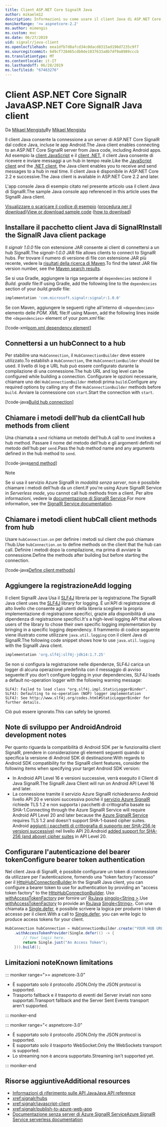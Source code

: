 ```yaml
---
title: Client ASP.NET Core SignalR Java
author: mikaelm12
description: Informazioni su come usare il client Java di ASP.NET Core SignalR.
monikerRange: '>= aspnetcore-2.2'
ms.author: mimengis
ms.custom: mvc
ms.date: 06/27/2019
uid: signalr/java-client
ms.openlocfilehash: eea1dfb7d8afcd34c0dacd8315ad196d7235c9f7
ms.sourcegitcommit: 6d9cf728465cdb0de1037633a8b7df9a8989cccb
ms.translationtype: MT
ms.contentlocale: it-IT
ms.lasthandoff: 06/28/2019
ms.locfileid: "67463276"
---
```

# <a name="aspnet-core-signalr-java-client"></a><span data-ttu-id="2b4e9-103">Client ASP.NET Core SignalR Java</span><span class="sxs-lookup"><span data-stu-id="2b4e9-103">ASP.NET Core SignalR Java client</span></span>

<span data-ttu-id="2b4e9-104">Da [Mikael Mengistu](https://twitter.com/MikaelM_12)</span><span class="sxs-lookup"><span data-stu-id="2b4e9-104">By [Mikael Mengistu](https://twitter.com/MikaelM_12)</span></span>

<span data-ttu-id="2b4e9-105">Il client Java consente la connessione a un server di ASP.NET Core SignalR dal codice Java, incluse le app Android.</span><span class="sxs-lookup"><span data-stu-id="2b4e9-105">The Java client enables connecting to an ASP.NET Core SignalR server from Java code, including Android apps.</span></span> <span data-ttu-id="2b4e9-106">Ad esempio la [client JavaScript](xref:signalr/javascript-client) e il [client .NET](xref:signalr/dotnet-client), il client Java consente di ricevere e inviare messaggi a un hub in tempo reale.</span><span class="sxs-lookup"><span data-stu-id="2b4e9-106">Like the [JavaScript client](xref:signalr/javascript-client) and the [.NET client](xref:signalr/dotnet-client), the Java client enables you to receive and send messages to a hub in real time.</span></span> <span data-ttu-id="2b4e9-107">Il client Java è disponibile in ASP.NET Core 2.2 e successive.</span><span class="sxs-lookup"><span data-stu-id="2b4e9-107">The Java client is available in ASP.NET Core 2.2 and later.</span></span>

<span data-ttu-id="2b4e9-108">L'app console Java di esempio citato nel presente articolo usa il client Java di SignalR.</span><span class="sxs-lookup"><span data-stu-id="2b4e9-108">The sample Java console app referenced in this article uses the SignalR Java client.</span></span>

<span data-ttu-id="2b4e9-109">[Visualizzare o scaricare il codice di esempio](https://github.com/aspnet/AspNetCore.Docs/tree/master/aspnetcore/signalr/java-client/sample) ([procedura per il download](xref:index#how-to-download-a-sample))</span><span class="sxs-lookup"><span data-stu-id="2b4e9-109">[View or download sample code](https://github.com/aspnet/AspNetCore.Docs/tree/master/aspnetcore/signalr/java-client/sample) ([how to download](xref:index#how-to-download-a-sample))</span></span>

## <a name="install-the-signalr-java-client-package"></a><span data-ttu-id="2b4e9-110">Installare il pacchetto client Java di SignalR</span><span class="sxs-lookup"><span data-stu-id="2b4e9-110">Install the SignalR Java client package</span></span>

<span data-ttu-id="2b4e9-111">Il *signalr 1.0.0* file con estensione JAR consente ai client di connettersi a un hub SignalR.</span><span class="sxs-lookup"><span data-stu-id="2b4e9-111">The *signalr-1.0.0* JAR file allows clients to connect to SignalR hubs.</span></span> <span data-ttu-id="2b4e9-112">Per trovare il numero di versione di file con estensione JAR più recente, vedere la [risultati della ricerca di Maven](https://search.maven.org/search?q=g:com.microsoft.signalr%20AND%20a:signalr).</span><span class="sxs-lookup"><span data-stu-id="2b4e9-112">To find the latest JAR file version number, see the [Maven search results](https://search.maven.org/search?q=g:com.microsoft.signalr%20AND%20a:signalr).</span></span>

<span data-ttu-id="2b4e9-113">Se si usa Gradle, aggiungere la riga seguente al `dependencies` sezione il *Build. gradle* file:</span><span class="sxs-lookup"><span data-stu-id="2b4e9-113">If using Gradle, add the following line to the `dependencies` section of your *build.gradle* file:</span></span>

```gradle
implementation 'com.microsoft.signalr:signalr:1.0.0'
```

<span data-ttu-id="2b4e9-114">Se con Maven, aggiungere le seguenti righe all'interno di `<dependencies>` elemento delle *POM. XML* file:</span><span class="sxs-lookup"><span data-stu-id="2b4e9-114">If using Maven, add the following lines inside the `<dependencies>` element of your *pom.xml* file:</span></span>

[!code-xml[pom.xml dependency element](java-client/sample/pom.xml?name=snippet_dependencyElement)]

## <a name="connect-to-a-hub"></a><span data-ttu-id="2b4e9-115">Connettersi a un hub</span><span class="sxs-lookup"><span data-stu-id="2b4e9-115">Connect to a hub</span></span>

<span data-ttu-id="2b4e9-116">Per stabilire una `HubConnection`, il `HubConnectionBuilder` deve essere utilizzato.</span><span class="sxs-lookup"><span data-stu-id="2b4e9-116">To establish a `HubConnection`, the `HubConnectionBuilder` should be used.</span></span> <span data-ttu-id="2b4e9-117">Il livello di log e URL hub può essere configurato durante la compilazione di una connessione.</span><span class="sxs-lookup"><span data-stu-id="2b4e9-117">The hub URL and log level can be configured while building a connection.</span></span> <span data-ttu-id="2b4e9-118">Configurare le opzioni necessarie, chiamare uno dei `HubConnectionBuilder` metodi prima `build`.</span><span class="sxs-lookup"><span data-stu-id="2b4e9-118">Configure any required options by calling any of the `HubConnectionBuilder` methods before `build`.</span></span> <span data-ttu-id="2b4e9-119">Avviare la connessione con `start`.</span><span class="sxs-lookup"><span data-stu-id="2b4e9-119">Start the connection with `start`.</span></span>

[!code-java[Build hub connection](java-client/sample/src/main/java/Chat.java?range=16-17)]

## <a name="call-hub-methods-from-client"></a><span data-ttu-id="2b4e9-120">Chiamare i metodi dell'hub da client</span><span class="sxs-lookup"><span data-stu-id="2b4e9-120">Call hub methods from client</span></span>

<span data-ttu-id="2b4e9-121">Una chiamata a `send` richiama un metodo dell'hub.</span><span class="sxs-lookup"><span data-stu-id="2b4e9-121">A call to `send` invokes a hub method.</span></span> <span data-ttu-id="2b4e9-122">Passare il nome del metodo dell'hub e gli argomenti definiti nel metodo dell'hub per `send`.</span><span class="sxs-lookup"><span data-stu-id="2b4e9-122">Pass the hub method name and any arguments defined in the hub method to `send`.</span></span>

[!code-java[send method](java-client/sample/src/main/java/Chat.java?range=28)]

> [!NOTE]
> <span data-ttu-id="2b4e9-123">Se si usa il servizio Azure SignalR in *modalità senza server*, non è possibile chiamare i metodi dell'hub da un client.</span><span class="sxs-lookup"><span data-stu-id="2b4e9-123">If you're using Azure SignalR Service in *Serverless mode*, you cannot call hub methods from a client.</span></span> <span data-ttu-id="2b4e9-124">Per altre informazioni, vedere la [documentazione di SignalR Service](/azure/azure-signalr/signalr-concept-serverless-development-config).</span><span class="sxs-lookup"><span data-stu-id="2b4e9-124">For more information, see the [SignalR Service documentation](/azure/azure-signalr/signalr-concept-serverless-development-config).</span></span>

## <a name="call-client-methods-from-hub"></a><span data-ttu-id="2b4e9-125">Chiamare i metodi client hub</span><span class="sxs-lookup"><span data-stu-id="2b4e9-125">Call client methods from hub</span></span>

<span data-ttu-id="2b4e9-126">Usare `hubConnection.on` per definire i metodi sul client che può chiamare l'hub.</span><span class="sxs-lookup"><span data-stu-id="2b4e9-126">Use `hubConnection.on` to define methods on the client that the hub can call.</span></span> <span data-ttu-id="2b4e9-127">Definire i metodi dopo la compilazione, ma prima di avviare la connessione.</span><span class="sxs-lookup"><span data-stu-id="2b4e9-127">Define the methods after building but before starting the connection.</span></span>

[!code-java[Define client methods](java-client/sample/src/main/java/Chat.java?range=19-21)]

## <a name="add-logging"></a><span data-ttu-id="2b4e9-128">Aggiungere la registrazione</span><span class="sxs-lookup"><span data-stu-id="2b4e9-128">Add logging</span></span>

<span data-ttu-id="2b4e9-129">Il client SignalR Java Usa il [SLF4J](https://www.slf4j.org/) libreria per la registrazione.</span><span class="sxs-lookup"><span data-stu-id="2b4e9-129">The SignalR Java client uses the [SLF4J](https://www.slf4j.org/) library for logging.</span></span> <span data-ttu-id="2b4e9-130">È un'API di registrazione di alto livello che consente agli utenti della libreria scegliere la propria implementazione di registrazione specifici, grazie alla disponibilità di una dipendenza di registrazione specifici.</span><span class="sxs-lookup"><span data-stu-id="2b4e9-130">It's a high-level logging API that allows users of the library to chose their own specific logging implementation by bringing in a specific logging dependency.</span></span> <span data-ttu-id="2b4e9-131">Il frammento di codice seguente viene illustrato come utilizzare `java.util.logging` con il client Java di SignalR.</span><span class="sxs-lookup"><span data-stu-id="2b4e9-131">The following code snippet shows how to use `java.util.logging` with the SignalR Java client.</span></span>

```gradle
implementation 'org.slf4j:slf4j-jdk14:1.7.25'
```

<span data-ttu-id="2b4e9-132">Se non si configura la registrazione nelle dipendenze, SLF4J carica un logger di alcuna operazione predefinita con il messaggio di avviso seguente:</span><span class="sxs-lookup"><span data-stu-id="2b4e9-132">If you don't configure logging in your dependencies, SLF4J loads a default no-operation logger with the following warning message:</span></span>

```
SLF4J: Failed to load class "org.slf4j.impl.StaticLoggerBinder".
SLF4J: Defaulting to no-operation (NOP) logger implementation
SLF4J: See http://www.slf4j.org/codes.html#StaticLoggerBinder for further details.
```

<span data-ttu-id="2b4e9-133">Ciò può essere ignorato.</span><span class="sxs-lookup"><span data-stu-id="2b4e9-133">This can safely be ignored.</span></span>

## <a name="android-development-notes"></a><span data-ttu-id="2b4e9-134">Note di sviluppo per Android</span><span class="sxs-lookup"><span data-stu-id="2b4e9-134">Android development notes</span></span>

<span data-ttu-id="2b4e9-135">Per quanto riguarda la compatibilità di Android SDK per le funzionalità client SignalR, prendere in considerazione gli elementi seguenti quando si specifica la versione di Android SDK di destinazione:</span><span class="sxs-lookup"><span data-stu-id="2b4e9-135">With regards to Android SDK compatibility for the SignalR client features, consider the following items when specifying your target Android SDK version:</span></span>

* <span data-ttu-id="2b4e9-136">In Android API Level 16 e versioni successive, verrà eseguito il Client di Java SignalR.</span><span class="sxs-lookup"><span data-stu-id="2b4e9-136">The SignalR Java Client will run on Android API Level 16 and later.</span></span>
* <span data-ttu-id="2b4e9-137">La connessione tramite il servizio Azure SignalR richiederanno Android livello API 20 e versioni successiva poiché il [servizio Azure SignalR](/azure/azure-signalr/signalr-overview) richiede TLS 1.2 e non supporta i pacchetti di crittografia basate su SHA-1.</span><span class="sxs-lookup"><span data-stu-id="2b4e9-137">Connecting through the Azure SignalR Service will require Android API Level 20 and later because the [Azure SignalR Service](/azure/azure-signalr/signalr-overview) requires TLS 1.2 and doesn't support SHA-1-based cipher suites.</span></span> <span data-ttu-id="2b4e9-138">Android [aggiunti i pacchetti di crittografia di supporto per SHA-256 (e versioni successive)](https://developer.android.com/reference/javax/net/ssl/SSLSocket) nel livello API 20.</span><span class="sxs-lookup"><span data-stu-id="2b4e9-138">Android [added support for SHA-256 (and above) cipher suites](https://developer.android.com/reference/javax/net/ssl/SSLSocket) in API Level 20.</span></span>

## <a name="configure-bearer-token-authentication"></a><span data-ttu-id="2b4e9-139">Configurare l'autenticazione del bearer token</span><span class="sxs-lookup"><span data-stu-id="2b4e9-139">Configure bearer token authentication</span></span>

<span data-ttu-id="2b4e9-140">Nel client Java di SignalR, è possibile configurare un token di connessione da utilizzare per l'autenticazione, fornendo una "token factory l'accesso" per il [HttpHubConnectionBuilder](/java/api/com.microsoft.signalr._http_hub_connection_builder?view=aspnet-signalr-java).</span><span class="sxs-lookup"><span data-stu-id="2b4e9-140">In the SignalR Java client, you can configure a bearer token to use for authentication by providing an "access token factory" to the [HttpHubConnectionBuilder](/java/api/com.microsoft.signalr._http_hub_connection_builder?view=aspnet-signalr-java).</span></span> <span data-ttu-id="2b4e9-141">Uso [withAccessTokenFactory](/java/api/com.microsoft.signalr._http_hub_connection_builder.withaccesstokenprovider?view=aspnet-signalr-java#com_microsoft_signalr__http_hub_connection_builder_withAccessTokenProvider_Single_String__) per fornire un' [RxJava](https://github.com/ReactiveX/RxJava) [singolo\<String >](http://reactivex.io/documentation/single.html).</span><span class="sxs-lookup"><span data-stu-id="2b4e9-141">Use [withAccessTokenFactory](/java/api/com.microsoft.signalr._http_hub_connection_builder.withaccesstokenprovider?view=aspnet-signalr-java#com_microsoft_signalr__http_hub_connection_builder_withAccessTokenProvider_Single_String__) to provide an [RxJava](https://github.com/ReactiveX/RxJava) [Single\<String>](http://reactivex.io/documentation/single.html).</span></span> <span data-ttu-id="2b4e9-142">Con una chiamata a [Single.defer](http://reactivex.io/RxJava/javadoc/io/reactivex/Single.html#defer-java.util.concurrent.Callable-), è possibile scrivere la logica per produrre i token di accesso per il client.</span><span class="sxs-lookup"><span data-stu-id="2b4e9-142">With a call to [Single.defer](http://reactivex.io/RxJava/javadoc/io/reactivex/Single.html#defer-java.util.concurrent.Callable-), you can write logic to produce access tokens for your client.</span></span>

```java
HubConnection hubConnection = HubConnectionBuilder.create("YOUR HUB URL HERE")
    .withAccessTokenProvider(Single.defer(() -> {
        // Your logic here.
        return Single.just("An Access Token");
    })).build();
```

## <a name="known-limitations"></a><span data-ttu-id="2b4e9-143">Limitazioni note</span><span class="sxs-lookup"><span data-stu-id="2b4e9-143">Known limitations</span></span>

::: moniker range=">= aspnetcore-3.0"

* <span data-ttu-id="2b4e9-144">È supportato solo il protocollo JSON.</span><span class="sxs-lookup"><span data-stu-id="2b4e9-144">Only the JSON protocol is supported.</span></span>
* <span data-ttu-id="2b4e9-145">Trasporto fallback e il trasporto di eventi del Server inviati non sono supportati.</span><span class="sxs-lookup"><span data-stu-id="2b4e9-145">Transport fallback and the Server Sent Events transport aren't supported.</span></span>

::: moniker-end

::: moniker range="< aspnetcore-3.0"

* <span data-ttu-id="2b4e9-146">È supportato solo il protocollo JSON.</span><span class="sxs-lookup"><span data-stu-id="2b4e9-146">Only the JSON protocol is supported.</span></span>
* <span data-ttu-id="2b4e9-147">È supportato solo il trasporto WebSocket.</span><span class="sxs-lookup"><span data-stu-id="2b4e9-147">Only the WebSockets transport is supported.</span></span>
* <span data-ttu-id="2b4e9-148">Lo streaming non è ancora supportato.</span><span class="sxs-lookup"><span data-stu-id="2b4e9-148">Streaming isn't supported yet.</span></span>

::: moniker-end

## <a name="additional-resources"></a><span data-ttu-id="2b4e9-149">Risorse aggiuntive</span><span class="sxs-lookup"><span data-stu-id="2b4e9-149">Additional resources</span></span>

* [<span data-ttu-id="2b4e9-150">Informazioni di riferimento sulle API Java</span><span class="sxs-lookup"><span data-stu-id="2b4e9-150">Java API reference</span></span>](/java/api/com.microsoft.signalr?view=aspnet-signalr-java)
* <xref:signalr/hubs>
* <xref:signalr/javascript-client>
* <xref:signalr/publish-to-azure-web-app>
* [<span data-ttu-id="2b4e9-151">Documentazione senza server di Azure SignalR Service</span><span class="sxs-lookup"><span data-stu-id="2b4e9-151">Azure SignalR Service serverless documentation</span></span>](/azure/azure-signalr/signalr-concept-serverless-development-config)
